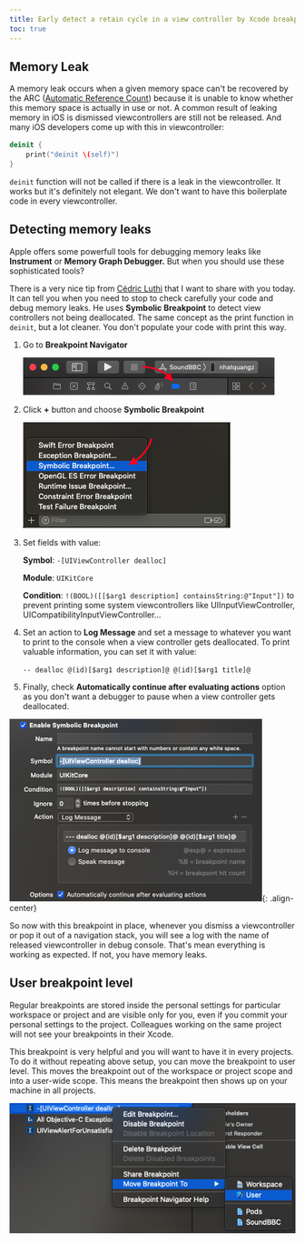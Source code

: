 ```yaml
---
title: Early detect a retain cycle in a view controller by Xcode breakpoint
toc: true
---
```

## Memory Leak

A memory leak occurs when a given memory space can't be recovered by the ARC ([Automatic Reference Count](https://docs.swift.org/swift-book/LanguageGuide/AutomaticReferenceCounting.html)) because it is unable to know whether this memory space is actually in use or not. A common result of leaking memory in iOS is dismissed viewcontrollers are still not be released. And many iOS developers come up with this in viewcontroller:

```swift
deinit {
    print("deinit \(self)")
}
```

`deinit` function will not be called if there is a leak in the viewcontroller. It works but it's definitely not elegant. We don't want to have this boilerplate code in every viewcontroller. 

## Detecting memory leaks

Apple offers some powerfull tools for debugging memory leaks like **Instrument** or **Memory Graph Debugger.** But when you should use these sophisticated tools?

There is a very nice tip from [Cédric Luthi](https://twitter.com/0xced/status/900692839557992449) that I want to share with you today. It can tell you when you need to stop to check carefully your code and debug memory leaks. He uses **Symbolic Breakpoint** to detect view controllers not being deallocated. The same concept as the print function in `deinit`, but a lot cleaner. You don't populate your code with print this way.

1. Go to **Breakpoint Navigator**
    
    ![Breakpoint Navigator][breakpoint-navigator]

2. Click **+** button and choose **Symbolic Breakpoint**

    ![Symbolic Breakpoint][symbolic-breakpoint]

3. Set fields with value:

    **Symbol**: `-[UIViewController dealloc]`
    
    **Module**: `UIKitCore`

    **Condition**: `!(BOOL)([[$arg1 description] containsString:@"Input"])` to prevent printing some system viewcontrollers like UIInputViewController, UICompatibilityInputViewController…

4. Set an action to **Log Message** and set a message to whatever you want to print to the console when a view controller gets deallocated. To print valuable information, you can set it with value:

    `-- dealloc @(id)[$arg1 description]@ @(id)[$arg1 title]@`

5. Finally, check **Automatically continue after evaluating actions** option as you don't want a debugger to pause when a view controller gets deallocated.

![Breakpoint Setup][breakpoint-setup]{: .align-center}

So now with this breakpoint in place, whenever you dismiss a viewcontroller or pop it out of a navigation stack, you will see a log with the name of released viewcontroller in debug console. That's mean everything is working as expected. If not, you have memory leaks.

## User breakpoint level

Regular breakpoints are stored inside the personal settings for particular workspace or project and are visible only for you, even if you commit your personal settings to the project. Colleagues working on the same project will not see your breakpoints in their Xcode.

This breakpoint is very helpful and you will want to have it in every projects. To do it without repeating above setup, you can move the breakpoint to user level. This moves the breakpoint out of the workspace or project scope and into a user-wide scope. This means the breakpoint then shows up on your machine in all projects.

![User Breakpoint][user-breakpoint]



[breakpoint-navigator]: /assets/images/posts/Breakpoint-Navigator.png
[symbolic-breakpoint]: /assets/images/posts/symbolic-breakpoint.png
[breakpoint-setup]: /assets/images/posts/breakpoint-setup.png
[user-breakpoint]: /assets/images/posts/user-breakpoint.png